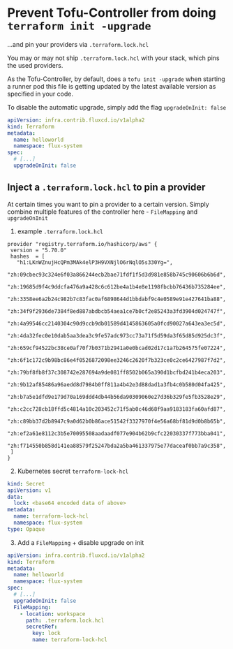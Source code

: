 # Prevent Tofu-Controller from doing `terraform init -upgrade`
...and pin your providers via `.terraform.lock.hcl`

You may or may not ship `.terraform.lock.hcl` with your stack, which pins the used providers.

As the Tofu-Controller, by default, does a `tofu init -upgrade` when starting a runner pod this file is getting updated
by the latest available version as specified in your code.

To disable the automatic upgrade, simply add the flag `upgradeOnInit: false` 
```yaml hl_lines="7"
apiVersion: infra.contrib.fluxcd.io/v1alpha2
kind: Terraform
metadata:
  name: helloworld
  namespace: flux-system
spec:
  # [...]
  upgradeOnInit: false
```

## Inject a `.terraform.lock.hcl` to pin a provider
At certain times you want to pin a provider to a certain version. Simply combine multiple features of the controller here - `FileMapping` and `upgradeOnInit`

1. example `.terraform.lock.hcl`
```hcl
provider "registry.terraform.io/hashicorp/aws" {
 version = "5.70.0"
 hashes  = [
   "h1:LKnWZnujHcQPm3MAk4elP3H9VXNjlO6rNqlO5s330Yg=",
   "zh:09cbec93c324e6f03a866244ecb2bae71fdf1f5d3d981e858b745c90606b6b6d",
   "zh:19685d9f4c9ddcfa476a9a428c6c612be4a1b4e8e1198fbcbb76436b735284ee",
   "zh:3358ee6a2b24c982b7c83fac0af6898644d1bbdabf9c4e0589e91e427641ba88",
   "zh:34f9f2936de7384f8ed887abdbcb54aea1ce7b0cf2e85243a3fd3904d024747f",
   "zh:4a99546cc2140304c90d9ccb9db01589d4145863605a0fcd90027a643ea3ec5d",
   "zh:4da32fec0e10dab5aa3dea3c9fe57adc973cc73a71f5d59da3f65d85d925dc3f",
   "zh:659cf94522bc38ce0af70f7b0371b2941a0e0bcad02d17c1a7b264575fe07224",
   "zh:6f1c172c9b98bc86e4f0526872098ee3246c2620f7b323ce0c2ce6427987f7d2",
   "zh:79bf8fb8f37c308742e287694a9de081ff8502b065a390d1bcfbd241b4eca203",
   "zh:9b12af85486a96aedd8d7984b0ff811a4b42e3d88dad1a3fb4c0b580d04fa425",
   "zh:b7a5e1dfd9e179d70a169ddd4db44b56da90309060e27d36b329fe5fb3528e29",
   "zh:c2cc728cb18ffd5c4814a10c203452c71f5ab0c46d68f9aa9183183fa60afd87",
   "zh:c89bb37d2b8947c9a0d62b0b86ace51542f3327970f4e56a68bf81d9d0b8b65b",
   "zh:ef2a61e8112c3b5e70095508aadaadf077e904b62b9cfc22030337f773bba041",
   "zh:f714550b858d141ea88579f25247bda2a5ba461337975e77daceaf0bb7a9c358",
 ]
}
```
2. Kubernetes secret `terraform-lock-hcl`
```yaml
kind: Secret
apiVersion: v1
data:
  lock: <base64 encoded data of above>
metadata:
  name: terraform-lock-hcl
  namespace: flux-system
type: Opaque
```
3. Add a `FileMapping` + disable upgrade on init
```yaml
apiVersion: infra.contrib.fluxcd.io/v1alpha2
kind: Terraform
metadata:
  name: helloworld
  namespace: flux-system
spec:
  # [...]
  upgradeOnInit: false
  FileMapping:
    - location: workspace
      path: .terraform.lock.hcl
      secretRef:
        key: lock
        name: terraform-lock-hcl
```
